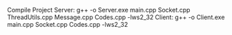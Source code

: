 Compile Project
Server:
	g++ -o Server.exe main.cpp Socket.cpp ThreadUtils.cpp Message.cpp Codes.cpp -lws2_32
Client:
	g++ -o Client.exe main.cpp Socket.cpp Codes.cpp -lws2_32